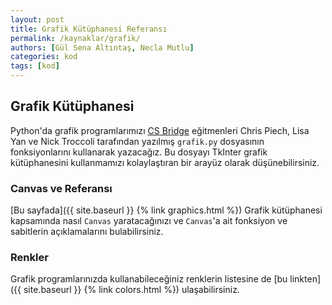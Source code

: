 ```yaml
---
layout: post
title: Grafik Kütüphanesi Referansı
permalink: /kaynaklar/grafik/
authors: [Gül Sena Altıntaş, Necla Mutlu]
categories: kod
tags: [kod]
---
```


## Grafik Kütüphanesi
Python'da grafik programlarımızı <a href="https://www.csbridge.org/">CS Bridge</a> eğitmenleri Chris Piech, Lisa Yan ve Nick Troccoli tarafından yazılmış `grafik.py` dosyasının fonksiyonlarını kullanarak yazacağız. Bu dosyayı TkInter grafik kütüphanesini kullanmamızı kolaylaştıran bir arayüz olarak düşünebilirsiniz. 

### Canvas ve Referansı
[Bu sayfada]({{ site.baseurl }} {% link graphics.html %}) Grafik kütüphanesi kapsamında nasıl `Canvas` yaratacağınızı ve `Canvas`'a ait fonksiyon ve sabitlerin açıklamalarını bulabilirsiniz.

### Renkler
Grafik programlarınızda kullanabileceğiniz renklerin listesine de [bu linkten]({{ site.baseurl }} {% link colors.html %})  ulaşabilirsiniz.
